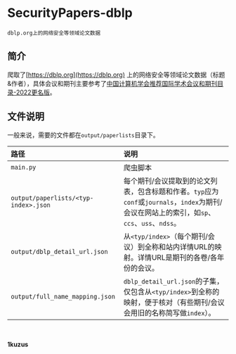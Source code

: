 # SecurityPapers-dblp

`dblp.org上的网络安全等领域论文数据`

## 简介

爬取了[https://dblp.org](https://dblp.org)
上的网络安全等领域论文数据（标题&作者），具体会议和期刊主要参考了[中国计算机学会推荐国际学术会议和期刊目录-2022更名版](https://www.ccf.org.cn/ccf/contentcore/resource/download?ID=FE0A8E6CB2A39A42BE7701819F54CBB01DD9A874BD99C2BEC97A342E61629613)。

## 文件说明

一般来说，需要的文件都在`output/paperlists`目录下。

| 路径                                   | 说明                                                                                              |
|:-------------------------------------|:------------------------------------------------------------------------------------------------|
| `main.py`                            | 爬虫脚本                                                                                            |
| `output/paperlists/<typ-index>.json` | 每个期刊/会议提取到的论文列表，包含标题和作者。`typ`应为`conf`或`journals`，`index`为期刊/会议在网站上的索引，如`sp`、`ccs`、`uss`、`ndss`。 |   
| `output/dblp_detail_url.json`        | 从`<typ/index>`（每个期刊/会议）到全称和站内详情URL的映射。详情URL是期刊的各卷/各年份的会议。                                       |
| `output/full_name_mapping.json`      | `dblp_detail_url.json`的子集，仅包含从`<typ/index>`到全称的映射，便于核对（有些期刊/会议会用旧的名称简写做`index`）。                |

<br>

**1kuzus**
